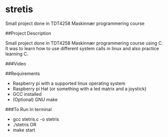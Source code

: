 # stretis
Small project done in TDT4258 Maskinnær programmering course

##Project Description

Small project done in TDT4258 Maskinnær programmering course using C. 
It was to learn how to use different system calls in linux and also 
practice learning C.


###Video


##Requirements

- Raspberry pi with a supported linux operating system
- Raspberry pi Hat (or something with a led matrix and a joystick)
- GCC installed 
- (Optional) GNU make

###To Run 
In terminal 
- gcc stetris.c -o stetris
- ./stetris
OR
- make start
